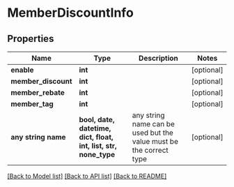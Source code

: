 # MemberDiscountInfo


## Properties
Name | Type | Description | Notes
------------ | ------------- | ------------- | -------------
**enable** | **int** |  | [optional] 
**member_discount** | **int** |  | [optional] 
**member_rebate** | **int** |  | [optional] 
**member_tag** | **int** |  | [optional] 
**any string name** | **bool, date, datetime, dict, float, int, list, str, none_type** | any string name can be used but the value must be the correct type | [optional]

[[Back to Model list]](../README.md#documentation-for-models) [[Back to API list]](../README.md#documentation-for-api-endpoints) [[Back to README]](../README.md)


